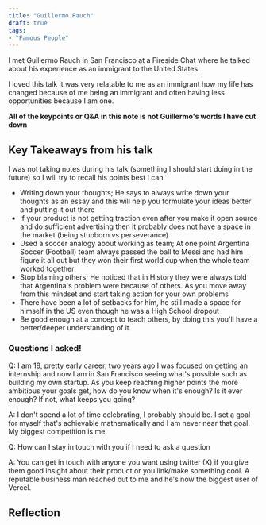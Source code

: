 ```yaml
---
title: "Guillermo Rauch"
draft: true
tags:
- "Famous People"
---
```


I met Guillermo Rauch in San Francisco at a Fireside Chat where he talked about his experience as an immigrant to the United States.

I loved this talk it was very relatable to me as an immigrant how my life has changed because of me being an immigrant and often having less opportunities because I am one.

**All of the keypoints or Q&A in this note is not Guillermo's words I have cut down**

## Key Takeaways from his talk

I was not taking notes during his talk (something I should start doing in the future) so I will try to recall his points best I can

- Writing down your thoughts; He says to always write down your thoughts as an essay and this will help you formulate your ideas better and putting it out there
- If your product is not getting traction even after you make it open source and do sufficient advertising then it probably does not have a space in the market (being stubborn vs perseverance)
- Used a soccer analogy about working as team; At one point Argentina Soccer (Football) team always passed the ball to Messi and had him figure it all out but they won their first world cup when the whole team worked together
- Stop blaming others; He noticed that in History they were always told that Argentina's problem were because of others. As you move away from this mindset and start taking action for your own problems
- There have been a lot of setbacks for him, he still made a space for himself in the US even though he was a High School dropout 
- Be good enough at a concept to teach others, by doing this you'll have a better/deeper understanding of it.

### Questions I asked!

Q: I am 18, pretty early career, two years ago I was focused on getting an internship and now I am in San Francisco seeing what's possible such as building my own startup. As you keep reaching higher points the more ambitious your goals get, how do you know when it's enough? Is it ever enough? If not, what keeps you going?

A: I don't spend a lot of time celebrating, I probably should be. I set a goal for myself that's achievable mathematically and I am never near that goal. My biggest competition is me.

Q: How can I stay in touch with you if I need to ask a question

A: You can get in touch with anyone you want using twitter (X) if you give them good insight about their product or you link/make something cool. A reputable business man reached out to me and he's now the biggest user of Vercel.

## Reflection

